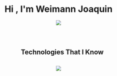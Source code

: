 
<h1 align="center"><b>Hi , I'm Weimann Joaquin </b></h1>

<p align="center">
  <a href="https://github.com/DenverCoder1/readme-typing-svg"><img src="https://readme-typing-svg.herokuapp.com?font=Time+New+Roman&color=blue&size=25&center=true&vCenter=true&width=600&height=100&lines=Backend+Developer,;systems+engineer+Student,;IT+technician,;Love+to+learn+new+stuffs..<3"></a>
</p>


<br>
<div id="user-content-toc">
  <ul align="center">
    <summary><h2 style="display: inline-block">Technologies That I Know</h2></summary>
  </ul>
</div>
<!--tech stack icons-->
<p align="center">
  <a href="https://skillicons.dev">
    <img src="https://skillicons.dev/icons?i=html,css,bootstrap,php,mysql,js,git,github,vscode&perline=14" />
  </a>
</p>
